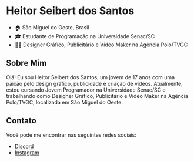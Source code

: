 # Heitor Seibert dos Santos

- 🏠 São Miguel do Oeste, Brasil
- 🎓 Estudante de Programação na Universidade Senac/SC
- 👨‍💼 Designer Gráfico, Publicitário e Vídeo Maker na Agência Polo/TVGC

## Sobre Mim
Olá! Eu sou Heitor Seibert dos Santos, um jovem de 17 anos com uma paixão pelo design gráfico, publicidade e criação de vídeos. Atualmente, estou cursando Jovem Programador na Universidade Senac/SC e trabalhando como Designer Gráfico, Publicitário e Vídeo Maker na Agência Polo/TVGC, localizada em São Miguel do Oeste.

## Contato
Você pode me encontrar nas seguintes redes sociais:

- [Discord](https://discord.gg/2nEvgywQ)
- [Instagram](https://instagram.com/heitor_seibert?igshid=MzRlODBiNWFlZA==)
